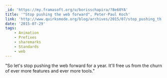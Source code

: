 ```yaml
---
_id: 'https://my.framasoft.org/u/borisschapira/?8e60YA'
title: '"Stop pushing the web forward", Peter-Paul Koch'
link: 'http://www.quirksmode.org/blog/archives/2015/07/stop_pushing_th.html'
date: '2015-07-29'
tags:
    - Animation
    - Prefixes
    - sharemarks
    - Standards
    - web
---
```


<div class="markdown"><p>&quot;So let's stop pushing the web forward for a year. It'll free us from the churn of ever more features and ever more tools.&quot;
</p></div>
